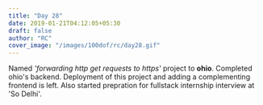 ```yaml
---
title: "Day 28"
date: 2019-01-21T04:12:05+05:30
draft: false
author: "RC"
cover_image: "/images/100dof/rc/day28.gif"
---
```


Named _'forwarding http get requests to https'_ project to __ohio__. Completed ohio's backend. Deployment of this project and adding a complementing frontend is left. Also started prepration for fullstack internship interview at 'So Delhi'.
